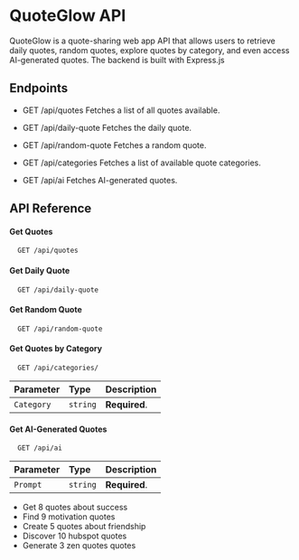 
# QuoteGlow API

QuoteGlow is a quote-sharing web app API that allows users to retrieve daily quotes, random quotes, explore quotes by category, and even access AI-generated quotes. The backend is built with Express.js


## Endpoints


- GET /api/quotes Fetches a list of all quotes available.

- GET /api/daily-quote Fetches the daily quote.

- GET /api/random-quote Fetches a random quote.

- GET /api/categories Fetches a list of available quote categories.

- GET /api/ai Fetches AI-generated quotes.

## API Reference

#### Get Quotes

```http
  GET /api/quotes

```

#### Get Daily Quote

```http
  GET /api/daily-quote
```

#### Get Random Quote

```http
  GET /api/random-quote
```

#### Get Quotes by Category

```http
  GET /api/categories/
```

| Parameter | Type     | Description                |
| :-------- | :------- | :------------------------- |
| `Category` | `string` | **Required**.  |

#### Get AI-Generated Quotes

```http
  GET /api/ai
```

| Parameter | Type     | Description                |
| :-------- | :------- | :------------------------- |
| `Prompt` | `string` | **Required**.  |

- Get 8 quotes about success
- Find 9 motivation quotes
- Create 5 quotes about friendship
- Discover 10 hubspot quotes
- Generate 3 zen quotes quotes
